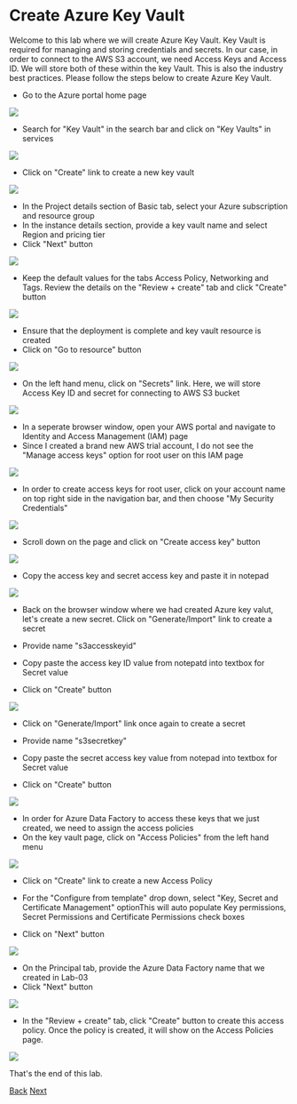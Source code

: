 # Create Azure Key Vault

Welcome to this lab where we will create Azure Key Vault. Key Vault is required for managing and storing  credentials and secrets. In our case, in order to connect to the AWS S3 account, we need Access Keys and Access ID. We will store both of these within the key Vault. This is also the industry best practices. Please follow the steps below to create Azure Key Vault.

* Go to the Azure portal home page

<img src="images/10.jpg">

* Search for "Key Vault" in the search bar and click on "Key Vaults" in services

<img src="images/20.jpg">

* Click on "Create" link to create a new key vault

<img src="images/30.jpg">

* In the Project details section of Basic tab, select your Azure subscription and resource group
* In the instance details section, provide a key vault name and select Region and pricing tier
* Click "Next" button

<img src="images/40.jpg">

* Keep the default values for the tabs Access Policy, Networking and Tags. Review the details on the "Review + create" tab and click "Create" button

<img src="images/50.jpg">

* Ensure that the deployment is complete and key vault resource is created
* Click on "Go to resource" button

<img src="images/60.jpg">

* On the left hand menu, click on "Secrets" link. Here, we will store Access Key ID and secret for connecting to AWS S3 bucket

<img src="images/70.jpg">

* In a seperate browser window, open your AWS portal and navigate to Identity and Access Management (IAM) page
* Since I created a brand new AWS trial account, I do not see the "Manage access keys" option for root user on this IAM page

<img src="images/80.jpg">

* In order to create access keys for root user, click on your account name on top right side in the navigation bar, and then choose "My Security Credentials"

<img src="images/90.jpg">

* Scroll down on the page and click on "Create access key" button

<img src="images/91.jpg">

* Copy the access key and secret access key and paste it in notepad 

<img src="images/92.jpg">

* Back on the browser window where we had created Azure key valut, let's create a new secret. Click on "Generate/Import" link to create a secret 

* Provide name "s3accesskeyid"

* Copy paste the access key ID value from notepatd into textbox for Secret value

* Click on "Create" button

<img src="images/93.jpg">

* Click on "Generate/Import" link once again to create a secret 

* Provide name "s3secretkey"

* Copy paste the secret access key value from notepad into textbox for Secret value

* Click on "Create" button

<img src="images/94.jpg">

* In order for Azure Data Factory to access these keys that we just created, we need to assign the access policies
* On the key vault page, click on "Access Policies" from the left hand menu

<img src="images/95.jpg">

* Click on "Create" link to create a new Access Policy

* For the "Configure from template" drop down, select "Key, Secret and Certificate Management" optionThis will auto populate Key permissions, Secret Permissions and Certificate Permissions check boxes
* Click on "Next" button

<img src="images/96.jpg">

* On the Principal tab, provide the Azure Data Factory name that we created in Lab-03
* Click "Next" button

<img src="images/97.jpg">

* In the "Review + create" tab, click "Create" button to create this access policy. Once the policy is created, it will show on the Access Policies page.

<img src="images/98.jpg">

That's the end of this lab. 

[Back](../Lab-03/readme.md)  [Next](../Lab-05/readme.md)